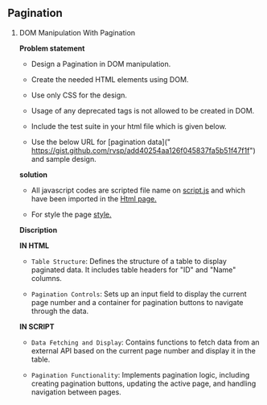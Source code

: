 ## Pagination

 1. DOM Manipulation With Pagination
 
    **Problem statement** 
      
       * Design a Pagination in DOM manipulation.
      
       * Create the needed HTML elements using DOM.

       * Use only CSS for the design.

       * Usage of any deprecated tags is not allowed to be created in DOM.

       * Include the test suite in your html file which is given below.
       
       * Use the below URL for [pagination data](" https://gist.github.com/rvsp/add40254aa126f045837fa5b51f47f1f") and sample design.

 



    **solution**

       * All javascript codes are scripted file name on [script.js](./js/script.js) and which have been imported in the [Html page.](./index.html)
        
       * For style the page [style.](./css/style.css) 

    
  
    **Discription**

     **IN HTML**

       * `Table Structure`: Defines the structure of a table to display paginated data. It includes table headers for "ID" and "Name" columns.

       * `Pagination Controls`: Sets up an input field to display the current page number and a container for pagination buttons to navigate through the data.

  
     **IN SCRIPT** 
       
       * `Data Fetching and Display`: Contains functions to fetch data from an external API based on the current page number and display it in the table.

       * `Pagination Functionality`: Implements pagination logic, including creating pagination buttons, updating the active page, and handling navigation between pages.

    